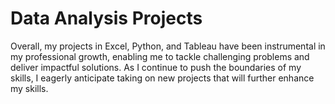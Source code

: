 # Data Analysis Projects
Overall, my projects in Excel, Python, and Tableau have been instrumental in my professional growth, enabling me to tackle challenging problems and deliver impactful solutions. As I continue to push the boundaries of my skills, I eagerly anticipate taking on new projects that will further enhance my skills.
